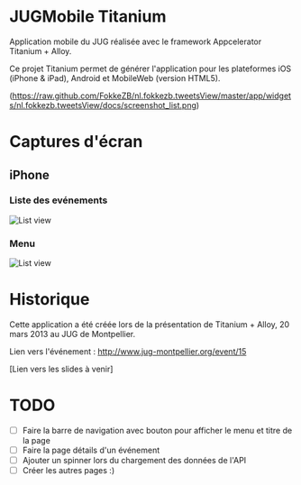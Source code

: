 # JUGMobile Titanium
Application mobile du JUG réalisée avec le framework Appcelerator Titanium + Alloy.

Ce projet Titanium permet de générer l'application pour les plateformes iOS (iPhone & iPad), Android et MobileWeb (version HTML5).

(https://raw.github.com/FokkeZB/nl.fokkezb.tweetsView/master/app/widgets/nl.fokkezb.tweetsView/docs/screenshot_list.png)

# Captures d'écran
## iPhone
### Liste des evénements
![List view](https://raw.github.com/timoa/JUGMobile_Titanium/blob/master/docs/iphone_event.png)

### Menu
![List view](https://raw.github.com/timoa/JUGMobile_Titanium/blob/master/docs/iphone_menu.png)

# Historique
Cette application a été créée lors de la présentation de Titanium + Alloy, 20 mars 2013 au JUG de Montpellier.

Lien vers l'événement : http://www.jug-montpellier.org/event/15

[Lien vers les slides à venir]

TODO
====
- [ ] Faire la barre de navigation avec bouton pour afficher le menu et titre de la page
- [ ] Faire la page détails d'un événement
- [ ] Ajouter un spinner lors du chargement des données de l'API
- [ ] Créer les autres pages :)